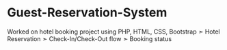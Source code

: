 # Guest-Reservation-System
Worked on hotel booking project using PHP, HTML, CSS, Bootstrap  ➣ Hotel Reservation ➣ Check-In/Check-Out flow ➣ Booking status
